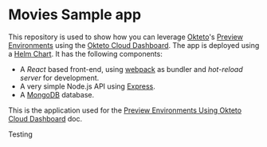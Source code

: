 # Movies Sample app

This repository is used to show how you can leverage [Okteto](https://github.com/okteto/okteto)'s [Preview Environments](https://www.okteto.com/docs/cloud/preview-environments/preview-environments/) using the [Okteto Cloud Dashboard](https://www.okteto.com/docs/cloud/preview-environments/dashboard/). The app is deployed using a [Helm Chart](https://github.com/okteto/movies-preview-environments/tree/main/chart). It has the following components:

- A *React* based front-end, using [webpack](https://webpack.js.org) as bundler and *hot-reload server* for development.
- A very simple Node.js API using [Express](https://expressjs.com).
- A [MongoDB](https://www.mongodb.com) database.

This is the application used for the [Preview Environments Using Okteto Cloud Dashboard](https://www.okteto.com/docs/cloud/preview-environments/dashboard/) doc.

Testing
